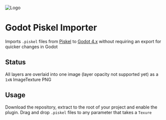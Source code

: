 ![](https://github.com/Technohacker/godot_piskel_importer/raw/master/icon.png "Logo")

# Godot Piskel Importer

Imports `.piskel` files from [Piskel](https://piskelapp.com/) to [Godot 4.x](https://godotengine.org/) without requiring an export for quicker changes in Godot

## Status

All layers are overlaid into one image (layer opacity not supported yet) as a `1xN` ImageTexture PNG

## Usage

Download the repository, extract to the root of your project and enable the plugin. Drag and drop `.piskel` files to any parameter that takes a `Texure`
